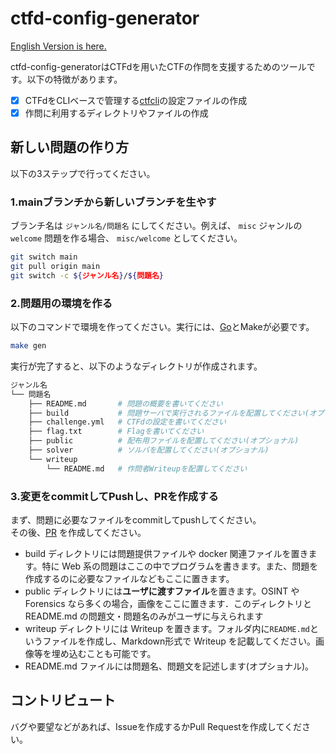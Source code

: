 # ctfd-config-generator
[English Version is here.](./README-en.md)

ctfd-config-generatorはCTFdを用いたCTFの作問を支援するためのツールです。以下の特徴があります。

- [x] CTFdをCLIベースで管理する[ctfcli](https://github.com/CTFd/ctfcli)の設定ファイルの作成
- [x] 作問に利用するディレクトリやファイルの作成

## 新しい問題の作り方
以下の3ステップで行ってください。

### 1.mainブランチから新しいブランチを生やす
ブランチ名は `ジャンル名/問題名` にしてください。例えば、 `misc` ジャンルの `welcome` 問題を作る場合、 `misc/welcome` としてください。

```bash
git switch main
git pull origin main
git switch -c ${ジャンル名}/${問題名}
```

### 2.問題用の環境を作る
以下のコマンドで環境を作ってください。実行には、[Go](https://go.dev/doc/install)とMakeが必要です。

```bash
make gen
```

実行が完了すると、以下のようなディレクトリが作成されます。

```bash
ジャンル名
└── 問題名
    ├── README.md       # 問題の概要を書いてください
    ├── build           # 問題サーバで実行されるファイルを配置してください(オプショナル)
    ├── challenge.yml   # CTFdの設定を書いてください
    ├── flag.txt        # Flagを書いてください
    ├── public          # 配布用ファイルを配置してください(オプショナル)
    ├── solver          # ソルバを配置してください(オプショナル)
    └── writeup
        └── README.md   # 作問者Writeupを配置してください
```

### 3.変更をcommitしてPushし、PRを作成する
まず、問題に必要なファイルをcommitしてpushしてください。  
その後、[PR](https://github.com/SecHack365-Fans/TsukuCTF2023/pulls) を作成してください。

- build ディレクトリには問題提供ファイルや docker 関連ファイルを置きます。特に Web 系の問題はここの中でプログラムを書きます。また、問題を作成するのに必要なファイルなどもここに置きます。
- public ディレクトリには**ユーザに渡すファイル**を置きます。OSINT や Forensics なら多くの場合，画像をここに置きます．このディレクトリとREADME.md の問題文・問題名のみがユーザに与えられます
- writeup ディレクトリには Writeup を置きます。フォルダ内に```README.md```というファイルを作成し、Markdown形式で Writeup を記載してください。画像等を埋め込むことも可能です。
- README.md ファイルには問題名、問題文を記述します(オプショナル)。

## コントリビュート
バグや要望などがあれば、Issueを作成するかPull Requestを作成してください。
